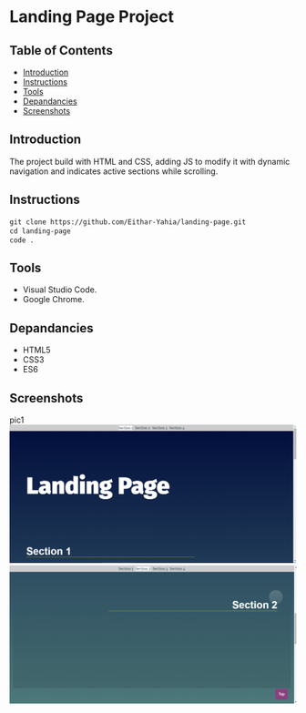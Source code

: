# Landing Page Project

## Table of Contents
* [Introduction](#introduction)
* [Instructions](#instructions)
* [Tools](#tools)
* [Depandancies](#depandancies)
* [Screenshots](#screenshots)

## Introduction

The project build with HTML and CSS, adding JS to modify it with dynamic navigation and indicates active sections while scrolling.

## Instructions

```
git clone https://github.com/Eithar-Yahia/landing-page.git
cd landing-page
code .
```

## Tools

- Visual Studio Code.
- Google Chrome.

## Depandancies

- HTML5
- CSS3
- ES6

## Screenshots
pic1
![Alt text](pic2.PNG?raw=true "Optional Title")
![Alt text](pic1.PNG?raw=true "Optional Title")

